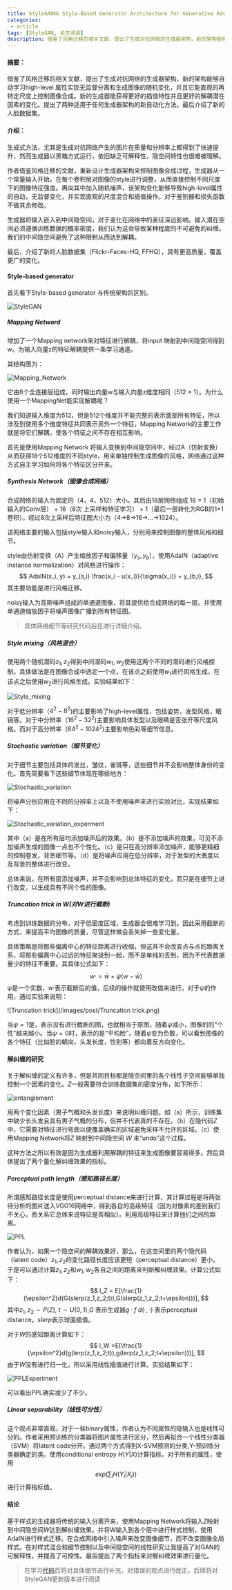 ```yaml
---
title: StyleGAN《A Style-Based Generator Architecture for Generative Adversarial Networks》论文阅读
categories:
 - article
tags: [StyleGAN, 论文阅读]
description: 借鉴了风格迁移的相关文献，提出了生成对抗网络的生成器架构，新的架构能够自动学习high-level 属性实现无监督分离和生成图像的随机变化，并且它能直观的再特定尺度上控制图像合成。新的生成器能获得更好的插值特性并且更好的解耦潜在因素的变化。提出了两种适用于任何生成器架构的新自动化方法。最后介绍了新的人脸数据集。
---
```


#### 摘要：

​	借鉴了风格迁移的相关文献，提出了生成对抗网络的生成器架构，新的架构能够自动学习high-level 属性实现无监督分离和生成图像的随机变化，并且它能直观的再特定尺度上控制图像合成。新的生成器能获得更好的插值特性并且更好的解耦潜在因素的变化。提出了两种适用于任何生成器架构的新自动化方法。最后介绍了新的人脸数据集。

#### 介绍：

生成式方法，尤其是生成对抗网络产生的图片在质量和分辨率上都得到了快速提升，然而生成器以黑箱方式运行，依旧缺乏可解释性，隐空间特性也很难被理解。

作者借鉴风格迁移的文献，重新设计生成器架构来控制图像合成过程，生成器从一个常量输入开始，在每个卷积层对图像的style进行调整，从而直接控制不同尺度下的图像特征强度。再向其中加入随机噪声，该架构变化能够导致high-level属性的自动，无监督变化，并实现直观的尺度混合和插值操作。对于鉴别器和损失函数不做其余修改。

生成器将输入嵌入到中间隐空间，对于变化在网络中的表征深远影响。输入潜在空间必须遵循训练数据的概率密度，我们认为这会导致某种程度的不可避免的纠缠。我们的中间隐空间避免了这种限制从而达到解耦。

最后，介绍了新的人脸数据集（Flickr-Faces-HQ, FFHQ），具有更高质量，覆盖更广的变化。

#### Style-based generator

首先看下Style-based generator 与传统架构的区别。

![StyleGAN](/images/post/StyleGAN.png)

##### Mapping Netword

增加了一个Mapping network来对特征进行解耦，将input 映射到中间隐空间得到w。为输入向量z的特征解耦提供一条学习通道。

其结构图为：

![Mapping_Network](/images/post/Mapping_Network.png)

它由8个全连接层组成，同时输出向量w与输入向量z维度相同（512 $\times$ 1）。为什么使用一个MappingNet能实现解耦呢？

我们知道输入维度为512，但是512个维度并不能完整的表示面部所有特征，所以涉及到使用多个维度特征共同表示另外一个特征，Mapping Network的主要工作就是将它们解耦，使各个特征之间不存在相互影响。

首先是使用Mapping Network 将输入变换到中间隐空间中，经过A（仿射变换）从而获得18个512维度的不同style，用来单独控制生成图像的风格，网络通过这种方式自主学习如何将各个特征区分开来。

##### Synthesis Network（图像合成网络）

合成网络的输入为固定的（4，4，512）大小。其后由18层网络组成 18 = 1（初始输入的Conv层） + 16（8次 上采样和特征学习） + 1（最后一层转化为RGB的1$\times$1卷积）。经过8次上采样后特征图大小为（4->8->16->...->1024）。

该网络主要的输入包括style输入和noisy输入，分别用来控制图像的整体风格和细节。

style由仿射变换（A）产生缩放因子和偏移量（$y_s, y_b$），使用AdaIN（adaptive instance normalization）对风格进行操作：
$$
AdaIN(x_i, y) = y_{s,i} \frac{x_i - u(x_i)}{\sigma(x_i)} + y_{b,i},
$$
其主要功能是进行风格迁移。

​	noisy输入为高斯噪声组成的单通道图像，将其提供给合成网络的每一层。并使用单通道缩放因子将噪声图像广播到所有特征图。

>  具体网络细节等研究代码后在进行详细介绍。

##### Style mixing（风格混合）

使用两个随机潜码$z_1, z_2$得到中间潜码$w_1, w_2$使用这两个不同的潜码进行风格控制。具体做法是在图像合成中选定一个点，在该点之前使用$w_1$进行风格生成，在该点之后使用$w_2$进行风格生成。实验结果如下：

![Style_mixing](/images/post/Style_mixing.png)

对于低分辨率（$4^2-8^2$)的主要影响了high-level属性，包括姿势，发型风格，眼镜等。对于中分辨率（$16^2-32^2$)主要影响具体发型以及眼睛是否张开等尺度风格。而对于高分辨率（$64^2-1024^2$)主要影响色彩等细节信息。

##### Stochastic variation（细节变化）

对于细节主要包括具体的发丝，皱纹，雀斑等，这些细节并不会影响整体身份的变化。首先简要看下这些细节体现在哪些地方：

![Stochastic_variation](/images/post/Stochastic_variation.png)

将噪声分别应用在不同的分辨率上以及不使用噪声来进行实验对比，实现结果如下：

![Stochastic_variation_experment](/images/post/Stochastic_variation_experment.png)

其中（a）是在所有层均添加噪声后的效果。（b）是不添加噪声的效果，可见不添加噪声生成的图像一点也不个性化。（c）是只在高分辨率添加噪声，能够更精细的控制卷发，背景细节等。（d）是将噪声应用在低分辨率，对于发型的大曲度以及背景的整体进行改变。

总体来说，在所有层添加噪声，并不会影响到总体特征的变化，而只是在细节上进行改变，以生成具有不同个性的图像。

##### Truncation trick in $W$(对$W$进行截断)

考虑到训练数据的分布，对于低密度区域，生成器会很难学习到。因此采用截断的方式，来提高平均图像的质量，尽管这样做会丢失掉一些变化量。

具体策略是将那些偏离中心的特征距离进行收缩，但这并不会改变点与点的距离关系，将那些偏离中心过远的特征聚拢到一起，而不是单纯的丢到，因为不代表数据量少的特征不重要。其具体公式如下：
$$
w^, = \bar{w} + \psi(w-\bar{w})
$$
$\psi$是一个实数，$w^,$表示截断后的值，后续的操作就使用改值来进行。对于$\psi$的作用，通过实验来说明：

![Truncation trick](/images/post/Truncation trick.png)

当$\psi=1$是，表示没有进行截断的图，也就相当于原图，随着$\psi$减小，图像的的“个性”越来越小。当$\psi = 0$时，表示的是“平均脸”，随着$\psi$变为负数，可以看到图像的各个特征（比如脸的朝向，头发长度，性别等）都向着反方向变化。

#### 解纠缠的研究

关于解纠缠的定义有许多，但是共同目标都是隐空间里的各个线性子空间能够单独控制一个因素的变化。$Z$一般需要符合训练数据集的密度分布，如下所示：

![entanglement](/images/post/entanglement.png)

用两个变化因素（男子气概和头发长度）来说明纠缠问题。如（a）所示，训练集中缺少长头发且具有男子气概的分布，但并不代表真的不存在。（b）在隐代码$Z$中，它需要对特征进行弯曲以便覆盖确实的区域避免采样不允许的区域。（c）使用Mapping Network将$Z$ 映射到中间隐空间 $W$ 来“undo”这个过程。

这种方法之所以有效是因为生成器利用解耦的特征来生成图像要容易得多。然后具体提出了两个量化解纠缠效果的指标。

##### Perceptual path length（感知路径长度）

所谓感知路径长度是使用perceptual distance来进行计算，其计算过程是将两张待分析的图片送入VGG16网络中，得到各自的高级特征（因为对像素的差别我们不关心，而关系它总体来说特征是否相似）。利用高级特征来计算他们之间的距离。

![PPL](/images/post/PPL.png)

作者认为，如果一个隐空间的解耦效果好，那么，在这空间里的两个隐代码（latent code）$z_1,z_2$的变化路径长度应该更短（perceptual distance）更小。于是可以通过计算$z_1, z_2$和$w_1,w_2$各自之间的距离来判断解纠缠效果。计算公式如下：
$$
l_Z = E[\frac{1}{\epsilon^2}d(G(slerp(z_1,z_2;t)),G(slerp(z_1,z_2;t+\epsilon)))],
$$
其中$z_1, z_2\sim P(Z)$, $t \sim U(0,1)$,$G$ 表示生成器$g\cdot f$ $d(\cdot,\cdot)$ 表示perceptual distance。$slerp$表示球面插值。

对于$W$的感知距离计算如下：
$$
l_W =E[\frac{1}{\epsilon^2}d(g(lerp(z_1,z_2;t)),g(lerp(z_1,z_2;t+\epsilon)))],
$$
由于$W$没有进行归一化，所以采用线性插值进行计算。实验结果如下：

![PPLExperiment](/images/post/PPLExperiment.png)

可以看出PPL确实减少了不少。

##### Linear separability（线性可分性）

这个观点非常直观，对于一些binary属性，作者认为不同属性的隐输入也是线性可分的。作者采用预训练的分类器将图片属性进行区分，然后再拟合一个线性分类器（SVM）将latent code分开。通过两个方式得到X-SVM预测的分类,Y-预训练分类器确定的类。使用conditional entropy $H(Y|X)$计算指标。对于所有的属性，使用
$$
exp(\sum _iH(Y_i|X_i))
$$
进行计算指标值。

#### 结论

基于样式的生成器将传统的输入分离开来，使用Mapping Network将输入$Z$映射到中间隐空间$W$达到解纠缠效果。并将W输入到各个层中进行样式控制，使用AdaIN进行样式迁移。在合成网络中引入噪声来改变图像细节，而不改变图像全局样式。在对样式混合和细节控制以及中间隐空间的线性研究让我提高了对GAN的可解释性，并提高了可控性。最后提出了两个指标来对解纠缠效果进行量化。





>在学习[代码](https://github.com/NVlabs/stylegan)后将对具体细节进行补充，对错误的观点进行改正。后续将对StyleGAN更新版本进行阅读

